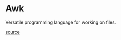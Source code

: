 # Awk
Versatile programming language for working on files. 

[source](http://www.grymoire.com/Unix/Awk.html)

